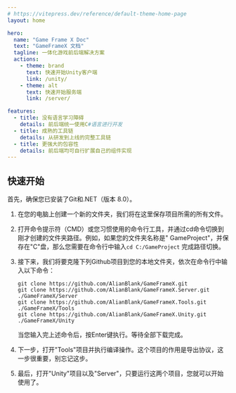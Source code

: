```yaml
---
# https://vitepress.dev/reference/default-theme-home-page
layout: home

hero:
  name: "Game Frame X Doc"
  text: "GameFrameX 文档"
  tagline: 一体化游戏前后端解决方案
  actions:
    - theme: brand
      text: 快速开始Unity客户端
      link: /unity/
    - theme: alt
      text: 快速开始服务端
      link: /server/

features:
  - title: 没有语言学习障碍
    details: 前后端统一使用C#语言进行开发
  - title: 成熟的工具链
    details: 从研发到上线的完整工具链
  - title: 更强大的包容性
    details: 前后端均可自行扩展自己的组件实现
---
```


## 快速开始

首先，确保您已安装了Git和.NET（版本 8.0）。

1. 在您的电脑上创建一个新的文件夹，我们将在这里保存项目所需的所有文件。
2. 打开命令提示符（CMD）或您习惯使用的命令行工具，并通过cd命令切换到刚才创建的文件夹路径。例如，如果您的文件夹名称是"
   GameProject"，并保存在"C"盘，那么您需要在命令行中输入`cd C:/GameProject` 完成路径切换。
3. 接下来，我们将要克隆下列Github项目到您的本地文件夹，依次在命令行中输入以下命令：

   ```
   git clone https://github.com/AlianBlank/GameFrameX.git
   git clone https://github.com/AlianBlank/GameFrameX.Server.git ./GameFrameX/Server
   git clone https://github.com/AlianBlank/GameFrameX.Tools.git ./GameFrameX/Tools
   git clone https://github.com/AlianBlank/GameFrameX.Unity.git ./GameFrameX/Unity
   ```

   当您输入完上述命令后，按Enter键执行。等待全部下载完成。
4. 下一步，打开"Tools"项目并执行编译操作。这个项目的作用是导出协议，这一步很重要，别忘记这步。
5. 最后，打开"Unity"项目以及"Server"，只要运行这两个项目，您就可以开始使用了。

